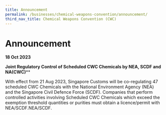```yaml
---
title: Announcement
permalink: /businesses/chemical-weapons-convention/announcement/
third_nav_title: Chemical Weapons Convention (CWC)
---
```

# Announcement 
 
**18 Oct 2023**

 **Joint Regulatory Control of Scheduled CWC Chemicals by NEA, SCDF and NA(CWC)****

With effect from 21 Aug 2023, Singapore Customs will be co-regulating 47 scheduled CWC Chemicals with the National Environment Agency (NEA) and the Singapore Civil Defence Force (SCDF). Companies that perform controlled activities involving Scheduled CWC Chemicals which exceed the exemption threshold quantities or purities must obtain a licence/permit with           NEA/SCDF.NEA/SCDF.
